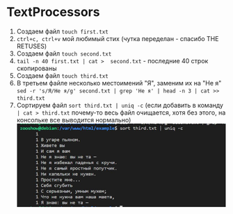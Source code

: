 # TextProcessors
1. Создаем файл `touch first.txt`
2. `ctrl+c, ctrl+v` мой любимый стих (чутка переделан - спасибо THE RETUSES)
3. Создаем файл `touch second.txt`
4. `tail -n 40 first.txt | cat >  second.txt` - последние 40 строк скопированы
5. Создаем файл `touch third.txt`
6. В третьем файле несколько местоимений "Я", заменим их на "Не я" `sed -r 's/Я/Не я/g' second.txt | grep 'Не я' | head -n 3 | cat >> third.txt`
7. Сортируем файл `sort third.txt | uniq -c` (если добавить в команду `| cat > third.txt` почему-то весь файл очищается, хотя без этого, на консольке все выводится нормально) ![пруф](https://github.com/ZooShow/TextProcessors/blob/main/proof.JPG)
